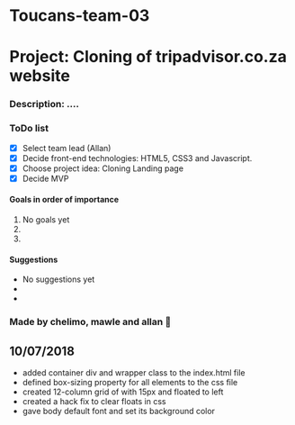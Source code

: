 # Toucans-team-03

# Project: Cloning of tripadvisor.co.za website
### Description: ....

### ToDo list
- [x] Select team lead (Allan)
- [x] Decide front-end technologies: HTML5, CSS3 and Javascript.
- [x] Choose project idea:  Cloning Landing page
- [x] Decide MVP

#### Goals in order of importance
1. No goals yet
1.
1.

#### Suggestions
- No suggestions yet
-
-

### Made by chelimo, mawle and allan :briefcase:

## 10/07/2018
- added container div and wrapper class to the index.html file
- defined box-sizing property for all elements to the css file
- created 12-column grid of with 15px and floated to left
- created a hack fix to clear floats in css
- gave body default font and set its background color
